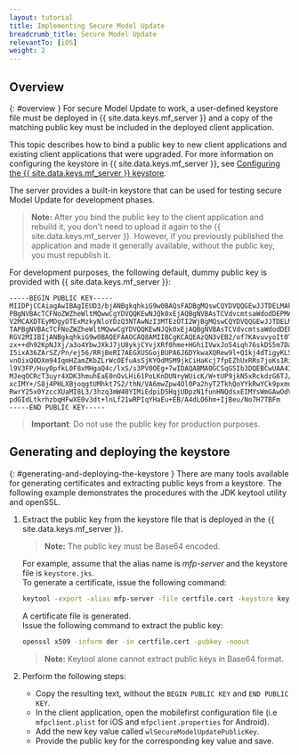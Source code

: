 ```yaml
---
layout: tutorial
title: Implementing Secure Model Update
breadcrumb_title: Secure Model Update
relevantTo: [iOS]
weight: 2
---
```


## Overview
{: #overview }
For secure Model Update to work, a user-defined keystore file must be deployed in {{ site.data.keys.mf_server }} and a copy of the matching public key must be included in the deployed client application.

This topic describes how to bind a public key to new client applications and existing client applications that were upgraded. For more information on configuring the keystore in {{ site.data.keys.mf_server }}, see [Configuring the {{ site.data.keys.mf_server }} keystore](../../../authentication-and-security/configuring-the-mobilefirst-server-keystore/).

The server provides a built-in keystore that can be used for testing secure Model Update for development phases.

>**Note:** After you bind the public key to the client application and rebuild it, you don't need to upload it again to the {{ site.data.keys.mf_server }}. However, if you previously published the application and made it generally available, without the public key, you must republish it.

For development purposes, the following default, dummy public key is provided with {{ site.data.keys.mf_server }}:

```text
-----BEGIN PUBLIC KEY-----
MIIDPjCCAiagAwIBAgIEUD3/bjANBgkqhkiG9w0BAQsFADBgMQswCQYDVQQGEwJJTDELMAkGA1UECBMCSUwxETA
PBgNVBAcTCFNoZWZheWltMQwwCgYDVQQKEwNJQk0xEjAQBgNVBAsTCVdvcmtsaWdodDEPMA0GA1UEAxMGV0wgRG
V2MCAXDTEyMDgyOTExMzkyNloYDzQ3NTAwNzI3MTEzOTI2WjBgMQswCQYDVQQGEwJJTDELMAkGA1UECBMCSUwxE
TAPBgNVBAcTCFNoZWZheWltMQwwCgYDVQQKEwNJQk0xEjAQBgNVBAsTCVdvcmtsaWdodDEPMA0GA1UEAxMGV0wg
RGV2MIIBIjANBgkqhkiG9w0BAQEFAAOCAQ8AMIIBCgKCAQEAzQN3vEB2/of7KAvuvyoIt0T7cjaSTjnOBm0N3+q
zx++dh92KpNJXj/a3o4YbwJXkJ7jU8ykjCYvjXRf0hme+HGhiIVwxJo54iqh76skDS5m7DaseFdndZUJ4p7NFVw
I5ixA36ZArSZ/Pn/ej56/RRjBeRI7AEGXUSGojBUPA6J6DYkwaXQRew9l+Q1kj4dTigyKL5Os0vNFaQyYu+bT2E
vnOixQ0DXm94IqmHZamZKbZLrWcOEfuAsSjKYOdMSM9jkCiHaKcj7fpEZhUxRRs7joKs1Ri4ihs6JeUvMEiG4gK
l9V3FP/Huy0pfkL0F8xMHgaQ4c/lxS/s3PV0OEg+7wIDAQABMA0GCSqGSIb3DQEBCwUAA4IBAQAgEhhqRl2Rgkt
MJeqOCRcT3uyr4XDK3hmuhEaE0nOvLHi61PoLKnDUNryWUicK/W+tUP9jkN5xRckdzG6TJ/HPySmZ7Adr6QRFu+
xcIMY+/S8j4PHLXBjoqgtUMhkt7S2/thN/VA6mwZpw4Ol0Pa2hyT2TkhQoYYkRwYCk9pxmuBCoH/eCWpSxquNny
RwrY25x0YzccXUaMI8L3/3hzq3mW40YIMiEdpiD5HqjUDpzN1funHNQdsxEIMYsWmGAwOdV5slFzyrH+ErUYUFA
pdGIdLtkrhzbqHFwXE0v3dt+lnLf21wRPIqYHaEu+EB/A4dLO6hm+IjBeu/No7H7TBFm
-----END PUBLIC KEY-----
```

>**Important**: Do not use the public key for production purposes.

## Generating and deploying the keystore
{: #generating-and-deploying-the-keystore }
There are many tools available for generating certificates and extracting public keys from a keystore. The following example demonstrates the procedures with the JDK keytool utility and openSSL.

1. Extract the public key from the keystore file that is deployed in the {{ site.data.keys.mf_server }}.  
   >**Note:** The public key must be Base64 encoded.

   For example, assume that the alias name is *mfp-server* and the keystore file is `keystore.jks`.  
   To generate a certificate, issue the following command:

   ```bash
   keytool -export -alias mfp-server -file certfile.cert -keystore keystore.jks -storepass keypassword
   ```

   A certificate file is generated.  
   Issue the following command to extract the public key:

   ```bash
   openssl x509 -inform der -in certfile.cert -pubkey -noout
   ```

   >**Note:** Keytool alone cannot extract public keys in Base64 format.

2. Perform the following steps:
    * Copy the resulting text, without the `BEGIN PUBLIC KEY` and `END PUBLIC KEY`.
    * In the client application, open the mobilefirst configuration file (i.e `mfpclient.plist` for iOS and `mfpclient.properties` for Android).
    * Add the new key value called `wlSecureModelUpdatePublicKey`.
    * Provide the public key for the corresponding key value and save.

